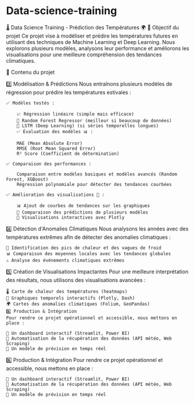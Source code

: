 # Data-science-training

🌡️ Data Science Training - Prédiction des Températures 🌍
📌 Objectif du projet
    Ce projet vise à modéliser et prédire les températures futures en utilisant des techniques de Machine Learning et Deep Learning. Nous explorons plusieurs modèles, analysons leur performance et améliorons les visualisations pour une meilleure compréhension des tendances climatiques.

📂 Contenu du projet

3️⃣ Modélisation & Prédictions
    Nous entraînons plusieurs modèles de régression pour prédire les températures estivales :

    ✅ Modèles testés :
    
        📈 Régression linéaire (simple mais efficace)
        🌳 Random Forest Regressor (meilleur si beaucoup de données)
        🤖 LSTM (Deep Learning) (si séries temporelles longues)
        ✅ Évaluation des modèles 📊 :
        
        MAE (Mean Absolute Error)
        RMSE (Root Mean Squared Error)
        R² Score (Coefficient de détermination)

    ✅ Comparaison des performances :
    
        Comparaison entre modèles basiques et modèles avancés (Random Forest, XGBoost)
        Régression polynomiale pour détecter des tendances courbées
    
    ✅ Amélioration des visualisations 🎨 :
    
        📊 Ajout de courbes de tendances sur les graphiques
        📌 Comparaison des prédictions de plusieurs modèles
        🌟 Visualisations interactives avec Plotly

4️⃣ Détection d'Anomalies Climatiques
    Nous analysons les années avec des températures extrêmes afin de détecter des anomalies climatiques :
    
    📌 Identification des pics de chaleur et des vagues de froid
    📊 Comparaison des moyennes locales avec les tendances globales
    ⚠️ Analyse des événements climatiques extrêmes


5️⃣ Création de Visualisations Impactantes
    Pour une meilleure interprétation des résultats, nous utilisons des visualisations avancées :
    
    🌡️ Carte de chaleur des températures (heatmaps)
    📅 Graphiques temporels interactifs (Plotly, Dash)
    🌍 Cartes des anomalies climatiques (Folium, GeoPandas)
    6️⃣ Production & Intégration
    Pour rendre ce projet opérationnel et accessible, nous mettons en place :
    
    🚀 Un dashboard interactif (Streamlit, Power BI)
    🔄 Automatisation de la récupération des données (API météo, Web Scraping)
    📡 Un modèle de prévision en temps réel

6️⃣ Production & Intégration
    Pour rendre ce projet opérationnel et accessible, nous mettons en place :
    
    🚀 Un dashboard interactif (Streamlit, Power BI)
    🔄 Automatisation de la récupération des données (API météo, Web Scraping)
    📡 Un modèle de prévision en temps réel
